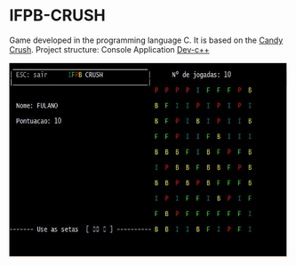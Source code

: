 # IFPB-CRUSH
Game developed in the programming language C. It is based on the [Candy Crush](https://pt.wikipedia.org/wiki/Candy_Crush_Saga).
Project structure: Console Application [Dev-c++](https://sourceforge.net/projects/orwelldevcpp/)

<img src="exemplo1.JPG" alt="Exemplo 1" height="350" width="500">
